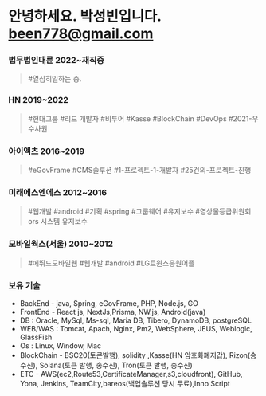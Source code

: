 
# 안녕하세요. 박성빈입니다. [been778@gmail.com](mailto:been778@gmail.com)

### 법무법인대륜 2022~재직중
> #열심히일하는 중.

### HN 2019~2022
> #현대그룹 #리드 개발자  #비투어 #Kasse #BlockChain #DevOps #2021-우수사원  

### 아이액츠 2016~2019
> #eGovFrame #CMS솔루션 #1-프로젝트-1-개발자 #25건의-프로젝트-진행

### 미래에스엔에스 2012~2016
> #웹개발 #android #기획 #spring #그룹웨어 #유지보수 #영상물등급위원회ors 시스템 유지보수

### 모바일웍스(서울) 2010~2012
> #에뛰드모바일웹 #웹개발 #android #LG트윈스응원어플



### 보유 기술
- BackEnd - java,  Spring, eGovFrame, PHP, Node.js, GO
- FrontEnd - React js, NextJs,Prisma, NW.js, Android(java)
- DB :  Oracle, MySql, Ms-sql, Maria DB, Tibero, DynamoDB, postgreSQL
- WEB/WAS : Tomcat, Apach, Nginx, Pm2,  WebSphere, JEUS, Weblogic, GlassFish
- Os : Linux, Window, Mac
- BlockChain - BSC20(토큰발행), solidity ,Kasse(HN 암호화폐지갑), Rizon(송수신), Solana(토큰 발행, 송수신), Tron(토큰 발행, 송수신)
- ETC - AWS(ec2,Route53,CertificateManager,s3,cloudfront), GitHub, Yona, Jenkins, TeamCity,bareos(백업솔루션 당시 무료),Inno Script


